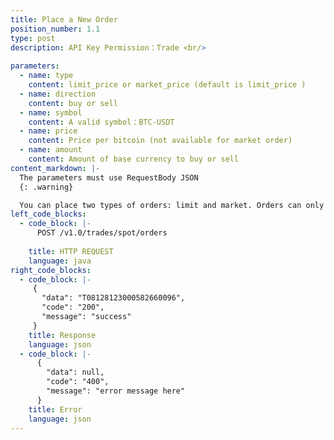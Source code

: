 ```yaml
---
title: Place a New Order
position_number: 1.1
type: post
description: API Key Permission：Trade <br/>
             
parameters:
  - name: type
    content: limit_price or market_price (default is limit_price )
  - name: direction
    content: buy or sell
  - name: symbol
    content: A valid symbol：BTC-USDT
  - name: price
    content: Price per bitcoin (not available for market order)
  - name: amount
    content: Amount of base currency to buy or sell
content_markdown: |-
  The parameters must use RequestBody JSON
  {: .warning}

  You can place two types of orders: limit and market. Orders can only be placed if your account has sufficient funds.
left_code_blocks:
  - code_block: |-
      POST /v1.0/trades/spot/orders
      
    title: HTTP REQUEST
    language: java
right_code_blocks:
  - code_block: |-
     {
       "data": "T08128123000582660096",
       "code": "200",
       "message": "success"
     }
    title: Response
    language: json
  - code_block: |-
      {
        "data": null,
        "code": "400",
        "message": "error message here"
      }
    title: Error
    language: json
---
```



